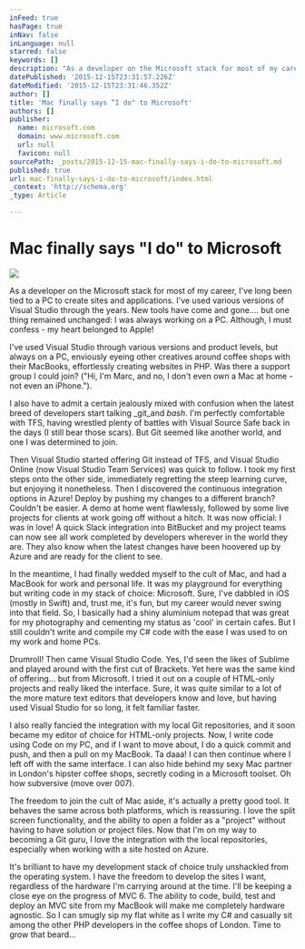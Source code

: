 ```yaml
---
inFeed: true
hasPage: true
inNav: false
inLanguage: null
starred: false
keywords: []
description: "As a developer on the Microsoft stack for most of my career, I've long been tied to a PC to create sites and applications. I've used various versions of Visual Studio through the years. New tools have come and gone.... but one thing remained unchanged: I was always working on a PC. Although, I must confess - my heart belonged to Apple!"
datePublished: '2015-12-15T23:31:57.226Z'
dateModified: '2015-12-15T23:31:46.352Z'
author: []
title: 'Mac finally says “I do" to Microsoft'
authors: []
publisher:
  name: microsoft.com
  domain: www.microsoft.com
  url: null
  favicon: null
sourcePath: _posts/2015-12-15-mac-finally-says-i-do-to-microsoft.md
published: true
url: mac-finally-says-i-do-to-microsoft/index.html
_context: 'http://schema.org'
_type: Article

---
```

# Mac finally says "I do" to Microsoft
![](https://www.microsoft.com/en-gb/developers/images/articles/600x350/A2_600x350_709.jpg?v=1.0)

As a developer on the Microsoft stack for most of my career, I've long been tied to a PC to create sites and applications. I've used various versions of Visual Studio through the years. New tools have come and gone.... but one thing remained unchanged: I was always working on a PC. Although, I must confess - my heart belonged to Apple!

I've used Visual Studio through various versions and product levels, but always on a PC, enviously eyeing other creatives around coffee shops with their MacBooks, effortlessly creating websites in PHP. Was there a support group I could join? ("Hi, I'm Marc, and no, I don't even own a Mac at home - not even an iPhone.").

I also have to admit a certain jealously mixed with confusion when the latest breed of developers start talking _git_and _bash_. I'm perfectly comfortable with TFS, having wrestled plenty of battles with Visual Source Safe back in the days (I still bear those scars). But Git seemed like another world, and one I was determined to join.

Then Visual Studio started offering Git instead of TFS, and Visual Studio Online (now Visual Studio Team Services) was quick to follow. I took my first steps onto the other side, immediately regretting the steep learning curve, but enjoying it nonetheless. Then I discovered the continuous integration options in Azure! Deploy by pushing my changes to a different branch? Couldn't be easier. A demo at home went flawlessly, followed by some live projects for clients at work going off without a hitch. It was now official: I was in love! A quick Slack integration into BitBucket and my project teams can now see all work completed by developers wherever in the world they are. They also know when the latest changes have been hoovered up by Azure and are ready for the client to see.

In the meantime, I had finally wedded myself to the cult of Mac, and had a MacBook for work and personal life. It was my playground for everything but writing code in my stack of choice: Microsoft. Sure, I've dabbled in iOS (mostly in Swift) and, trust me, it's fun, but my career would never swing into that field. So, I basically had a shiny aluminium notepad that was great for my photography and cementing my status as 'cool' in certain cafes. But I still couldn't write and compile my C\# code with the ease I was used to on my work and home PCs.

Drumroll! Then came Visual Studio Code. Yes, I'd seen the likes of Sublime and played around with the first cut of Brackets. Yet here was the same kind of offering... but from Microsoft. I tried it out on a couple of HTML-only projects and really liked the interface. Sure, it was quite similar to a lot of the more mature text editors that developers know and love, but having used Visual Studio for so long, it felt familiar faster.

I also really fancied the integration with my local Git repositories, and it soon became my editor of choice for HTML-only projects. Now, I write code using Code on my PC, and if I want to move about, I do a quick commit and push, and then a pull on my MacBook. Ta daaa! I can then continue where I left off with the same interface. I can also hide behind my sexy Mac partner in London's hipster coffee shops, secretly coding in a Microsoft toolset. Oh how subversive (move over 007).

The freedom to join the cult of Mac aside, it's actually a pretty good tool. It behaves the same across both platforms, which is reassuring. I love the split screen functionality, and the ability to open a folder as a "project" without having to have solution or project files. Now that I'm on my way to becoming a Git guru, I love the integration with the local repositories, especially when working with a site hosted on Azure.

It's brilliant to have my development stack of choice truly unshackled from the operating system. I have the freedom to develop the sites I want, regardless of the hardware I'm carrying around at the time. I'll be keeping a close eye on the progress of MVC 6\. The ability to code, build, test and deploy an MVC site from my MacBook will make me completely hardware agnostic. So I can smugly sip my flat white as I write my C\# and casually sit among the other PHP developers in the coffee shops of London. Time to grow that beard...